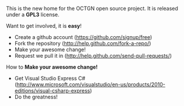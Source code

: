 This is the new home for the OCTGN open source project.  It is released under a **GPL3** license.

Want to get involved, it is **easy**!
 * Create a github account (https://github.com/signup/free)
 * Fork the repository (http://help.github.com/fork-a-repo/)
 * Make your awesome change!
 * Request we pull it in (http://help.github.com/send-pull-requests/)

How to **Make your awesome change!**
 * Get Visual Studio Express C# (http://www.microsoft.com/visualstudio/en-us/products/2010-editions/visual-csharp-express)
 * Do the greatness!
